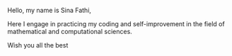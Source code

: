 Hello, my name is Sina Fathi,

Here I engage in practicing my coding and self-improvement in the field of mathematical and computational sciences.

Wish you all the best

<!---
Sina-Fathi/Sina-Fathi is a ✨ special ✨ repository because its `README.md` (this file) appears on your GitHub profile.
You can click the Preview link to take a look at your changes.
--->

